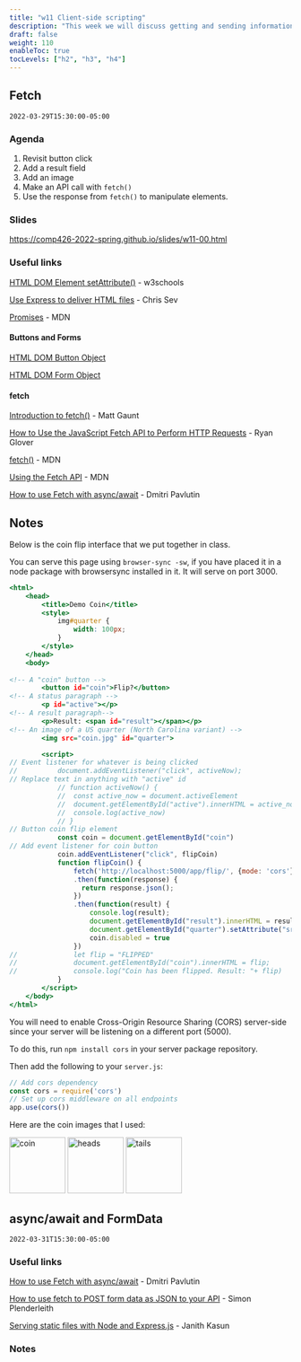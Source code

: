 ```yaml
---
title: "w11 Client-side scripting"
description: "This week we will discuss getting and sending information between a browser-based client to and an API. We will also learn how to set up a login session."
draft: false
weight: 110
enableToc: true
tocLevels: ["h2", "h3", "h4"]
---
```


## Fetch

`2022-03-29T15:30:00-05:00`

### Agenda

1. Revisit button click
2. Add a result field
3. Add an image
4. Make an API call with `fetch()`
5. Use the response from `fetch()` to manipulate elements.

### Slides

https://comp426-2022-spring.github.io/slides/w11-00.html

### Useful links

[HTML DOM Element setAttribute()](https://www.w3schools.com/jsref/met_element_setattribute.asp) - w3schools

[Use Express to deliver HTML files](https://www.digitalocean.com/community/tutorials/use-expressjs-to-deliver-html-files) - Chris Sev

[Promises](https://developer.mozilla.org/en-US/docs/Web/JavaScript/Reference/Global_Objects/Promise) - MDN

#### Buttons and Forms

[HTML DOM Button Object](https://www.w3schools.com/jsref/dom_obj_pushbutton.asp)

[HTML DOM Form Object](https://www.w3schools.com/jsref/dom_obj_form.asp)

#### fetch

[Introduction to fetch()](https://developers.google.com/web/updates/2015/03/introduction-to-fetch) - Matt Gaunt

[How to Use the JavaScript Fetch API to Perform HTTP Requests](https://cheatcode.co/tutorials/how-to-use-the-javascript-fetch-api-to-perform-http-requests#using-the-fetch-api-in-the-browser) - Ryan Glover

[fetch()](https://developer.mozilla.org/en-US/docs/Web/API/fetch) - MDN

[Using the Fetch API](https://developer.mozilla.org/en-US/docs/Web/API/Fetch_API/Using_Fetch) - MDN

[How to use Fetch with async/await](https://dmitripavlutin.com/javascript-fetch-async-await/) - Dmitri Pavlutin

## Notes

Below is the coin flip interface that we put together in class.

You can serve this page using `browser-sync -sw`, if you have placed it in a node package with browsersync installed in it.
It will serve on port 3000.

```index.html
<html>
	<head>
		<title>Demo Coin</title>
		<style>
			img#quarter {
				width: 100px;
			}
		</style>
	</head>
	<body>
		
<!-- A "coin" button -->
		<button id="coin">Flip?</button>
<!-- A status paragraph -->
		<p id="active"></p>
<!-- A result paragraph-->
		<p>Result: <span id="result"></span></p>
<!-- An image of a US quarter (North Carolina variant) -->
		<img src="coin.jpg" id="quarter">

		<script>
// Event listener for whatever is being clicked 
//			document.addEventListener("click", activeNow);
// Replace text in anything with "active" id
			// function activeNow() {
			// 	const active_now = document.activeElement
			// 	document.getElementById("active").innerHTML = active_now;
			// 	console.log(active_now)
			// }
// Button coin flip element
			const coin = document.getElementById("coin")
// Add event listener for coin button
			coin.addEventListener("click", flipCoin)
			function flipCoin() {
                fetch('http://localhost:5000/app/flip/', {mode: 'cors'})
  				.then(function(response) {
    			  return response.json();
  				})
				.then(function(result) {
					console.log(result);
					document.getElementById("result").innerHTML = result.flip;
					document.getElementById("quarter").setAttribute("src", result.flip+".jpg");
					coin.disabled = true
				})
//				let flip = "FLIPPED"
//				document.getElementById("coin").innerHTML = flip;
//				console.log("Coin has been flipped. Result: "+ flip)
			}
		</script>
	</body>
</html>
```

You will need to enable Cross-Origin Resource Sharing (CORS) server-side since your server will be listening on a different port (5000). 

To do this, run `npm install cors` in your server package repository.

Then add the following to your `server.js`:

```server.js
// Add cors dependency
const cors = require('cors')
// Set up cors middleware on all endpoints
app.use(cors())
```

Here are the coin images that I used:

<img src="https://user-images.githubusercontent.com/2459227/160978577-c4f17a0f-dac0-463c-ab3b-0985c54b7dc4.jpg" alt="coin" width="100"/>
<img src="https://user-images.githubusercontent.com/2459227/160978580-dbc1cb25-0369-4161-b8fc-036dfbcbacc1.jpg" alt="heads" width="100"/>
<img src="https://user-images.githubusercontent.com/2459227/160978578-c55fcecf-73fd-4043-a1c7-51298fe18d5e.jpg" alt="tails" width="100"/>

## async/await and FormData

`2022-03-31T15:30:00-05:00`

### Useful links

[How to use Fetch with async/await](https://dmitripavlutin.com/javascript-fetch-async-await/) - Dmitri Pavlutin

[How to use fetch to POST form data as JSON to your API](https://simonplend.com/how-to-use-fetch-to-post-form-data-as-json-to-your-api/) - Simon Plenderleith

[Serving static files with Node and Express.js](https://stackabuse.com/serving-static-files-with-node-and-express-js/) - Janith Kasun

### Notes

